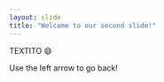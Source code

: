 ```yaml
---
layout: slide
title: "Welcome to our second slide!"
---
```

TEXTITO :smile:

Use the left arrow to go back!